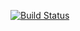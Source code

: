 [![Build Status](https://travis-ci.com/Denis-Sotnikov/job4j_car_accident.svg?branch=master)](https://travis-ci.com/Denis-Sotnikov/job4j_car_accident)